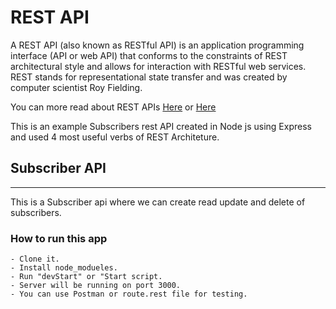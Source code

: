 # REST API

A REST API (also known as RESTful API) is an application programming interface (API or web API) that conforms to the constraints of REST architectural style and allows for interaction with RESTful web services. REST stands for representational state transfer and was created by computer scientist Roy Fielding.

You can more read about REST APIs [Here](https://restfulapi.net/) or [Here](https://www.redhat.com/en/topics/api/what-is-a-rest-api)


This is an example Subscribers rest API created in Node js using Express and used 4 most useful verbs of REST Architeture.

## Subscriber API
---

This is a Subscriber api where we can create read update and delete of subscribers.

### How to run this app

    - Clone it.
    - Install node_modueles.
    - Run "devStart" or "Start script.
    - Server will be running on port 3000.
    - You can use Postman or route.rest file for testing.